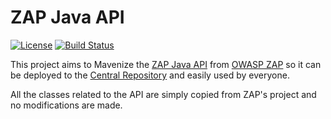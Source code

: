 # ZAP Java API

[![License](https://img.shields.io/hexpm/l/plug.svg)](LICENSE)
[![Build Status](https://travis-ci.org/pdsoftplan/zap-java-api.svg?branch=master)](https://travis-ci.org/pdsoftplan/zap-java-api)

This project aims to Mavenize the [ZAP Java API](https://github.com/zaproxy/zaproxy/wiki/ApiJava) from [OWASP ZAP](https://github.com/zaproxy/zaproxy) so it can be deployed to the [Central Repository](http://search.maven.org/) and easily used by everyone.

All the classes related to the API are simply copied from ZAP's project and no modifications are made.
